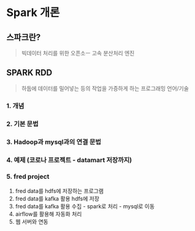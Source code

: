 # Spark 개론
## 스파크란?
> 빅데이터 처리를 위한 오픈소ㅡ 고속 분산처리 엔진 

## SPARK RDD
> 하둡에 데이터를 밀어넣는 등의 작업을 가증하게 하는 프로그래밍 언어/기술


### 1. 개념

### 2. 기본 문법

### 3. Hadoop과 mysql과의 연결 문법

### 4. 예제 (코로나 프로젝트 - datamart 저장까지)


### 5. fred project
1. fred data를 hdfs에 저장하는 프로그램
2. fred data를 kafka 활용 hdfs에 저장
3. fred data를 kafka 활용 수집 - spark로 처리 - mysql로 이동
4. airflow를 활용해 자동화 처리
5. 웹 서버와 연동 